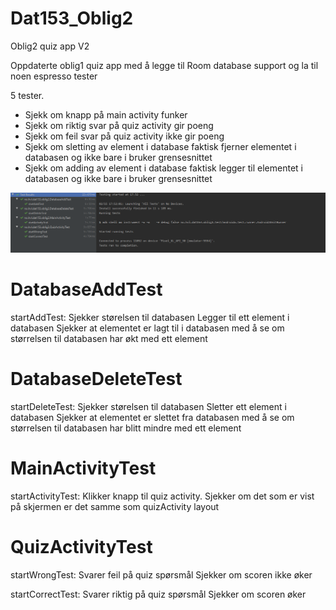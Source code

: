 # Dat153_Oblig2
Oblig2 quiz app V2

Oppdaterte oblig1 quiz app med å legge til Room database support og la til noen espresso tester

5 tester.
- Sjekk om knapp på main activity funker
- Sjekk om riktig svar på quiz activity gir poeng
- Sjekk om feil svar på quiz activity ikke gir poeng
- Sjekk om sletting av element i database faktisk fjerner elementet i databasen og ikke bare i bruker grensesnittet
- Sjekk om adding av element i database faktisk legger til elementet i databasen og ikke bare i bruker grensesnittet


![](tester.png)

# DatabaseAddTest
startAddTest:
Sjekker størelsen til databasen
Legger til ett element i databasen
Sjekker at elementet er lagt til i databasen med å se om størrelsen til databasen har økt med ett element

# DatabaseDeleteTest
startDeleteTest:
Sjekker størelsen til databasen
Sletter ett element i databasen
Sjekker at elementet er slettet fra databasen med å se om størrelsen til databasen har blitt mindre med ett element

# MainActivityTest
startActivityTest:
Klikker knapp til quiz activity.
Sjekker om det som er vist på skjermen er det samme som quizActivity layout

# QuizActivityTest
startWrongTest:
Svarer feil på quiz spørsmål
Sjekker om scoren ikke øker

startCorrectTest:
Svarer riktig på quiz spørsmål
Sjekker om scoren øker





